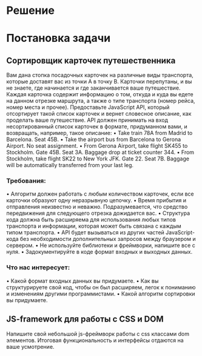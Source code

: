 Решение
====================


Постановка задачи
================

## Сортировщик карточек путешественника

Вам дана стопка посадочных карточек на различные виды транспорта, которые доставят вас из точки A в точку B. Карточки перепутаны, и вы не знаете, где начинается и где заканчивается ваше путешествие. Каждая карточка содержит информацию о том, откуда и куда вы едете на данном отрезке маршрута, а также о типе транспорта (номер рейса, номер места и прочее).
Предоставьте JavaScript API, который отсортирует такой список карточек и вернет словесное описание, как проделать ваше путешествие. API должен принимать на вход несортированный список карточек в формате, придуманном вами, и возвращать, например, такое описание:
•	Take train 78A from Madrid to Barcelona. Seat 45B.
•	Take the airport bus from Barcelona to Gerona Airport. No seat assignment.
•	From Gerona Airport, take flight SK455 to Stockholm. Gate 45B. Seat 3A. Baggage drop at ticket counter 344.
•	From Stockholm, take flight SK22 to New York JFK. Gate 22. Seat 7B. Baggage will be automatically transferred from your last leg.

### Требования:

•	Алгоритм должен работать с любым количеством карточек, если все карточки образуют одну неразрывную цепочку.
•	Время прибытия и отправления неизвестно и неважно. Подразумевается, что средство передвижения для следующего отрезка дожидается вас.
•	Структура кода должна быть расширяема для использования любых типов транспорта и информации, которая может быть связана с каждым типом транспорта.
•	API будет вызываться из других частей JavaScript-кода без необходимости дополнительных запросов между браузером и сервером.
•	Не используйте библиотеки и фреймворки, напишите все с нуля.
•	Задокументируйте в коде формат входных и выходных данных.

### Что нас интересует:

•	Какой формат входных данных вы придумаете.
•	Как вы структурируете свой код, чтобы он был расширяем, легок к пониманию и изменениям другими программистами.
•	Какой алгоритм сортировки вы придумаете.

## JS-framework для работы с CSS и DOM

Напишите свой небольшой js-фреймворк работы с css классами dom элементов. Итоговая функциональность и интерфейсы отдаются на ваше усмотрение.
